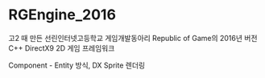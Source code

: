 # RGEngine_2016
고2 때 만든 선린인터넷고등학교 게임개발동아리 Republic of Game의 2016년 버전 C++ DirectX9 2D 게임 프레임워크

Component - Entity 방식, DX Sprite 렌더링
